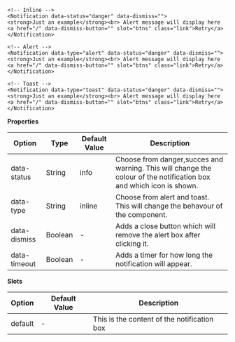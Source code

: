 ```
<!-- Inline -->
<Notification data-status="danger" data-dismiss="">
<strong>Just an example</strong><br> Alert message will display here <a href="/" data-dismiss-button="" slot="btns" class="link">Retry</a>
</Notification>

<!-- Alert -->
<Notification data-type="alert" data-status="danger" data-dismiss="">
<strong>Just an example</strong><br> Alert message will display here <a href="/" data-dismiss-button="" slot="btns" class="link">Retry</a>
</Notification>

<!-- Toast -->
<Notification data-type="toast" data-status="danger" data-dismiss="">
<strong>Just an example</strong><br> Alert message will display here <a href="/" data-dismiss-button="" slot="btns" class="link">Retry</a>
</Notification>

```

**Properties**

| Option | Type | Default Value | Description |
| ------ | ---- | ------------- | ----------- |
| data-status | String | info | Choose from danger,succes and warning. This will change the colour of the notification box and which icon is shown. |
| data-type | String | inline | Choose from alert and toast. This will change the behavour of the component. |
| data-dismiss | Boolean | - | Adds a close button which will remove the alert box after clicking it. |
| data-timeout | Boolean | - | Adds a timer for how long the notification will appear. |

**Slots**

| Option | Default Value | Description |
| ------ | ------------- | ----------- |
| default | - | This is the content of the notification box |